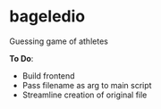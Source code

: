 # bageledio
Guessing game of athletes

**To Do**:
* Build frontend
* Pass filename as arg to main script
* Streamline creation of original file
